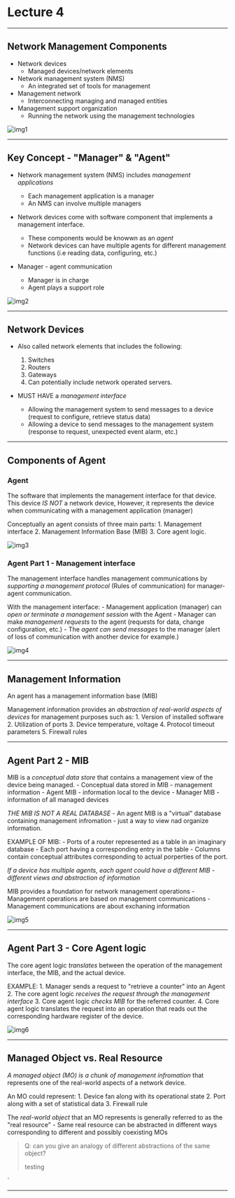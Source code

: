 # Lecture 4

----

## Network Management Components

- Network devices
	- Managed devices/network elements
- Network management system (NMS)
	- An integrated set of tools for management 
- Management network 
	- Interconnecting managing and managed entities 
- Management support organization
	- Running the network using the management technologies


![img1](L4-img/L4-1.png)
	
---- 

## Key Concept - "Manager" & "Agent"

- Network management system (NMS) includes *management applications*
	- Each management application is a manager 
	- An NMS can involve multiple managers
		
- Network devices come with software component that implements a management interface.
	- These components would be knowwn as an *agent*
	- Network devices can have multiple agents for different management functions (i.e reading data, configuring, etc.)
- Manager - agent communication
	- Manager is in charge
	- Agent plays a support role

![img2](L4-img/L4-2.png)
	
---- 

## Network Devices 

- Also called network elements that includes the following:
	1. Switches
	2. Routers
	3. Gateways
	4. Can potentially include network operated servers.
		
- MUST HAVE a *management interface*
	- Allowing the management system to send messages to a device (request to configure, retrieve status data)
	- Allowing a device to send messages to the management system (response to request, unexpected event alarm, etc.)
		
----

## Components of Agent

### Agent

The software that implements the management interface for that device. This device *IS NOT* a network device, However, it represents the device when communicating with a management application (manager)

Conceptually an agent consists of three main parts:
	1. Management interface
	2. Management Information Base (MIB)
	3. Core agent logic.
	
![img3](L4-img/L4-3.png)

### Agent Part 1 - Management interface

The management interface handles management communications by *supporting a management protocol* (Rules of communication) for manager-agent communication.

With the management interface:
	- Management application (manager) can *open or terminate a management session* with the Agent
	- Manager can make *management requests* to the agent (requests for data, change configuration, etc.)
	- The *agent can send messages* to the manager (alert of loss of communication with another device for example.)
	
![img4](L4-img/L4-4.png)

----

## Management Information

An agent has a management information base (MIB)

Management information provides an *abstraction of real-world aspects of devices* for management purposes such as:
	1. Version of installed software
	2. Utilization of ports
	3. Device temperature, voltage
	4. Protocol timeout parameters
	5. Firewall rules
	
----

## Agent Part 2 - MIB

MIB is a *conceptual data store* that contains a management view of the device being managed.
	- Conceptual data stored in MIB - management information 
	- Agent MIB - information local to the device
	- Manager MIB - information of all managed devices
	
*THE MIB IS NOT A REAL DATABASE*
	- An agent MIB is a "virtual" database containing management infromation - just a way to view nad organize information.
	
EXAMPLE OF MIB:
	- Ports of a router represented as a table in an imaginary database
	- Each port having a corresponding entry in the table
	- Columns contain conceptual attributes corresponding to actual porperties of the port.

*If a device has multiple agents, each agent could have a different MIB - different views and abstraction of information*

MIB provides a foundation for network management operations
	- Management operations are based on management communications
	- Management communications are about exchaning information 

![img5](L4-img/L4-5.png)

----

## Agent Part 3 - Core Agent logic

The core agent logic *translates* between the operation of the management interface, the MIB, and the actual device.
	
EXAMPLE:
	1. Manager sends a request to "retrieve a counter" into an Agent
	2. The core agent logic *receives the request through the management interface*
	3. Core agent logic *checks MIB* for the referred counter.
	4. Core agent logic translates the request into an operation that reads out the corresponding hardware register of the device.
	
![img6](L4-img/L4-6.png)

---- 

## Managed Object vs. Real Resource

*A managed object (MO) is a chunk of management infromation* that represents one of the real-world aspects of a network device.

An MO could represent:
	1. Device fan along with its operational state
	2. Port along with a set of statistical data
	3. Firewall rule
	
The *real-world object* that an MO represents is generally referred to as the "real resource"
	- Same real resource can be abstracted in different ways corresponding to different and possibly coexisting MOs
	
> Q: can you give an analogy of different abstractions of the same object?
> 
> testing 

`

---- 